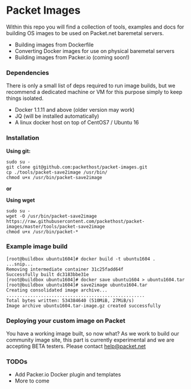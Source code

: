 # Packet Images

Within this repo you will find a collection of tools, examples and docs for building 
OS images to be used on Packet.net baremetal servers.

  - Building images from Dockerfile
  - Converting Docker images for use on physical baremetal servers
  - Building images from Packer.io (coming soon!)

### Dependencies
There is only a small list of deps required to run image builds, but we recommend a dedicated
machine or VM for this purpose simply to keep things isolated.

 - Docker 1.1.11 and above (older version may work)
 - JQ (will be installed automatically)
 - A linux docker host on top of CentOS7 / Ubuntu 16

### Installation
**Using git:**

    sudo su -
    git clone git@github.com:packethost/packet-images.git
    cp ./tools/packet-save2image /usr/bin/
    chmod u+x /usr/bin/packet-save2image

**or**

**Using wget**

    sudo su -
    wget -O /usr/bin/packet-save2image https://raw.githubusercontent.com/packethost/packet-images/master/tools/packet-save2image
    chmod u+x /usr/bin/packet-*
    
### Example image build
    [root@buildbox ubuntu1604]# docker build -t ubuntu1604 .
    ...snip...
    Removing intermediate container 31c25fadd64f
    Successfully built dc3183bbe31e
    [root@buildbox ubuntu1604]# docker save ubuntu1604 > ubuntu1604.tar
    [root@buildbox ubuntu1604]# save2image ubuntu1604.tar
    Creating consolidated image archive...
    ....................................................
    Total bytes written: 534384640 (510MiB, 27MiB/s)
    Image archive ubuntu1604.tar-image.gz created successfully
    
### Deploying your custom image on Packet
You have a working image built, so now what? As we work to build our community image site, this part is currently experimental and we are accepting BETA testers. Please contact help@packet.net

### TODOs

 - Add Packer.io Docker plugin and templates
 - More to come



